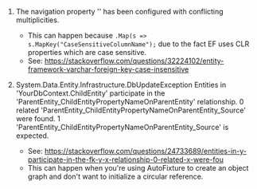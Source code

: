 1. The navigation property '' has been configured with conflicting multiplicities.
    - This can happen because `.Map(s => s.MapKey("CaseSensitiveColumnName");` due to the fact EF uses CLR properties which are case sensitive.
    - See: https://stackoverflow.com/questions/32224102/entity-framework-varchar-foreign-key-case-insensitive

2. System.Data.Entity.Infrastructure.DbUpdateException
Entities in 'YourDbContext.ChildEntity' participate in the 'ParentEntity_ChildEntityPropertyNameOnParentEntity' relationship. 0 related 'ParentEntity_ChildEntityPropertyNameOnParentEntity_Source' were found. 1 'ParentEntity_ChildEntityPropertyNameOnParentEntity_Source' is expected.
    - See: https://stackoverflow.com/questions/24733689/entities-in-y-participate-in-the-fk-y-x-relationship-0-related-x-were-fou
    - This can happen when you're using AutoFixture to create an object graph and don't want to initialize a circular reference.
